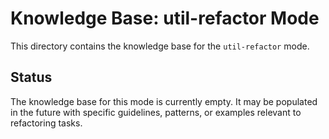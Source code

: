 # Knowledge Base: util-refactor Mode

This directory contains the knowledge base for the `util-refactor` mode.

## Status

The knowledge base for this mode is currently empty. It may be populated in the future with specific guidelines, patterns, or examples relevant to refactoring tasks.
